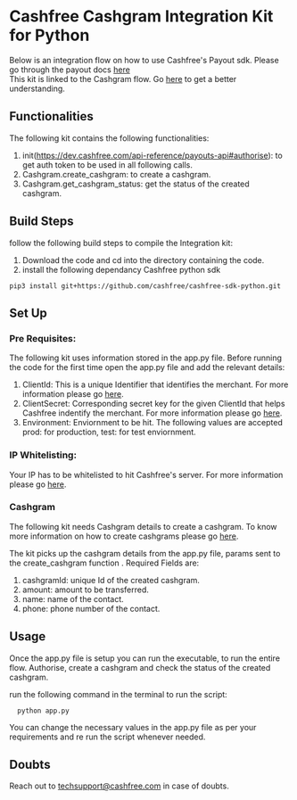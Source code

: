 # Cashfree Cashgram Integration Kit for Python

Below is an integration flow on how to use Cashfree's Payout sdk.
Please go through the payout docs [here](https://docs.cashfree.com/docs/payout/guide/)
<br/>
This kit is linked to the Cashgram flow. Go [here](https://dev.cashfree.com/payouts/integrations/cashgram) to get a better understanding.
<br/>

## Functionalities

The following kit contains the following functionalities:
    <ol>
    <li> init(https://dev.cashfree.com/api-reference/payouts-api#authorise): to get auth token to be used in all following calls.
    <li> Cashgram.create_cashgram: to create a cashgram.
    <li> Cashgram.get_cashgram_status: get the status of the created cashgram.
    </ol>

## Build Steps

follow the following build steps to compile the Integration kit:
  1. Download the code and cd into the directory containing the code.
  2. install the following dependancy Cashfree python sdk
  ```
  pip3 install git+https://github.com/cashfree/cashfree-sdk-python.git
  ```
 
## Set Up

### Pre Requisites:
The following kit uses information stored in the app.py file. Before running the code for the first time open the app.py file
and add the relevant details:
  1. ClientId: This is a unique Identifier that identifies the merchant. For more information please go [here](https://dev.cashfree.com/payouts/integrations/pre-requisites#credentials).
  2. ClientSecret: Corresponding secret key for the given ClientId that helps Cashfree indentify the merchant. For more information please go [here](https://dev.cashfree.com/payouts/integrations/pre-requisites#credentials).
  3. Environment: Enviornment to be hit. The following values are accepted prod: for production, test: for test enviornment.

### IP Whitelisting:

Your IP has to be whitelisted to hit Cashfree's server. For more information please go [here](https://dev.cashfree.com/payouts/integrations/pre-requisites#ip).

### Cashgram

The following kit needs Cashgram details to create a cashgram. To know more information on how to create cashgrams please go [here](https://dev.cashfree.com/api-reference/payouts-api#create-cashgram-request).

The kit picks up the cashgram details from the app.py file, params sent to the create_cashgram function .
Required Fields are:
  1. cashgramId: unique Id of the created cashgram.
  2. amount: amount to be transferred.
  3. name: name of the contact.
  4. phone: phone number of the contact.

## Usage

Once the app.py file is setup you can run the executable, to run the entire flow. Authorise, create a cashgram 
and check the status of the created cashgram.

run the following command in the terminal to run the script:
```
  python app.py
```

You can change the necessary values in the app.py file as per your requirements and re run the script whenever needed.

## Doubts

Reach out to techsupport@cashfree.com in case of doubts.
 



